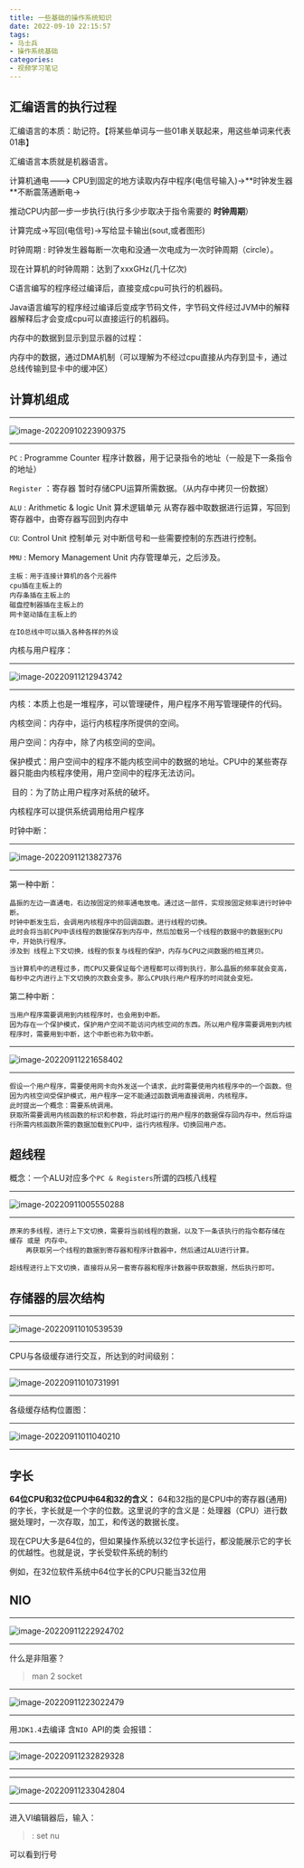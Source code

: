 ```yaml
---
title: 一些基础的操作系统知识
date: 2022-09-10 22:15:57
tags:
- 马士兵
- 操作系统基础
categories: 
- 视频学习笔记
---
```


## 汇编语言的执行过程

汇编语言的本质：助记符。【将某些单词与一些01串关联起来，用这些单词来代表01串】

汇编语言本质就是机器语言。



计算机通电---> CPU到固定的地方读取内存中程序(电信号输入)->**时钟发生器	**不断震荡通断电->

推动CPU内部一步一步执行(执行多少步取决于指令需要的	**时钟周期**）

计算完成->写回(电信号)->写给显卡输出(sout,或者图形)



时钟周期 : 时钟发生器每断一次电和没通一次电成为一次时钟周期（circle）。

现在计算机的时钟周期：达到了xxxGHz(几十亿次)



C语言编写的程序经过编译后，直接变成cpu可执行的机器码。

Java语言编写的程序经过编译后变成字节码文件，字节码文件经过JVM中的解释器解释后才会变成cpu可以直接运行的机器码。



内存中的数据到显示到显示器的过程：

内存中的数据，通过DMA机制（可以理解为不经过cpu直接从内存到显卡，通过总线传输到显卡中的缓冲区）



<!--more-->



## 计算机组成

---

![image-20220910223909375](https://cdn.jsdelivr.net/gh/fgcy-333/gitnote-images/2022/8/27202209102239896.png)

----

`PC` : Programme  Counter 程序计数器，用于记录指令的地址（一般是下一条指令的地址）

`Register`  ：寄存器  暂时存储CPU运算所需数据。（从内存中拷贝一份数据）

`ALU` :  Arithmetic & logic Unit 算术逻辑单元  从寄存器中取数据进行运算，写回到寄存器中，由寄存器写回到内存中

`CU`: Control Unit 控制单元 对中断信号和一些需要控制的东西进行控制。

`MMU` :  Memory Management Unit 内存管理单元，之后涉及。



~~~
主板：用于连接计算机的各个元器件
cpu插在主板上的
内存条插在主板上的
磁盘控制器插在主板上的
网卡驱动插在主板上的

在IO总线中可以插入各种各样的外设
~~~







内核与用户程序：

---

![image-20220911212943742](https://cdn.jsdelivr.net/gh/fgcy-333/gitnote-images/2022/8/27202209112129043.png)

----

内核：本质上也是一堆程序，可以管理硬件，用户程序不用写管理硬件的代码。

内核空间：内存中，运行内核程序所提供的空间。

用户空间：内存中，除了内核空间的空间。

保护模式：用户空间中的程序不能内核空间中的数据的地址。CPU中的某些寄存器只能由内核程序使用，用户空间中的程序无法访问。

​					目的：为了防止用户程序对系统的破坏。





内核程序可以提供系统调用给用户程序





时钟中断：

---

![image-20220911213827376](https://cdn.jsdelivr.net/gh/fgcy-333/gitnote-images/2022/8/27202209112138961.png)

---



第一种中断：

~~~
晶振的左边一直通电，右边按固定的频率通电放电。通过这一部件，实现按固定频率进行时钟中断。
时钟中断发生后，会调用内核程序中的回调函数。进行线程的切换。
此时会将当前CPU中该线程的数据保存到内存中，然后加载另一个线程的数据中的数据到CPU中，开始执行程序。
涉及到 线程上下文切换，线程的恢复与线程的保护，内存与CPU之间数据的相互拷贝。
~~~

~~~~
当计算机中的进程过多，而CPU又要保证每个进程都可以得到执行，那么晶振的频率就会变高，每秒中之内进行上下文切换的次数会变多。那么CPU执行用户程序的时间就会变短。
~~~~





第二种中断：

~~~
当用户程序需要调用到内核程序时，也会用到中断。
因为存在一个保护模式，保护用户空间不能访问内核空间的东西。所以用户程序需要调用到内核程序时，需要用到中断，这个中断也称为软中断。
~~~



---

![image-20220911221658402](https://cdn.jsdelivr.net/gh/fgcy-333/gitnote-images/2022/8/27202209112217932.png)

---

~~~
假设一个用户程序，需要使用网卡向外发送一个请求，此时需要使用内核程序中的一个函数。但因为内核空间受保护模式，用户程序一定不能通过函数调用直接调用，内核程序。
此时提出一个概念：需要系统调用。
获取所需要调用内核函数的标识和参数，将此时运行的用户程序的数据保存回内存中。然后将运行所需内核函数所需的数据加载到CPU中，运行内核程序。切换回用户态。
~~~















## 超线程

概念：一个ALU对应多个`PC & Registers`所谓的四核八线程



---

![image-20220911005550288](https://cdn.jsdelivr.net/gh/fgcy-333/gitnote-images/2022/8/27202209110056120.png)

---

~~~
原来的多线程，进行上下文切换，需要将当前线程的数据，以及下一条该执行的指令都存储在 缓存 或是 内存中。
	再获取另一个线程的数据到寄存器和程序计数器中，然后通过ALU进行计算。

超线程进行上下文切换，直接将从另一套寄存器和程序计数器中获取数据，然后执行即可。
~~~







## 存储器的层次结构

---

![image-20220911010539539](https://cdn.jsdelivr.net/gh/fgcy-333/gitnote-images/2022/8/27202209110106783.png)

---





CPU与各级缓存进行交互，所达到的时间级别：

---

![image-20220911010731991](https://cdn.jsdelivr.net/gh/fgcy-333/gitnote-images/2022/8/27202209110107944.png)

---







各级缓存结构位置图：

---

![image-20220911011040210](https://cdn.jsdelivr.net/gh/fgcy-333/gitnote-images/2022/8/27202209110110128.png)

---









## 字长
**64位CPU和32位CPU中64和32的含义：**
64和32指的是CPU中的寄存器(通用)的字长，字长就是一个字的位数。这里说的字的含义是：处理器（CPU）进行数据处理时，一次存取，加工，和传送的数据长度。

现在CPU大多是64位的，但如果操作系统以32位字长运行，都没能展示它的字长的优越性。也就是说，字长受软件系统的制约

例如，在32位软件系统中64位字长的CPU只能当32位用













## NIO





---

![image-20220911222924702](https://cdn.jsdelivr.net/gh/fgcy-333/gitnote-images/2022/8/27202209112229920.png)

---







什么是非阻塞？

> man  2  socket

---

![image-20220911223022479](https://cdn.jsdelivr.net/gh/fgcy-333/gitnote-images/2022/8/27202209112230188.png)

---













用`JDK1.4`去编译 含`NIO `API的类 会报错：

---

![image-20220911232829328](https://cdn.jsdelivr.net/gh/fgcy-333/gitnote-images/2022/8/27202209112328169.png)

---











---

![image-20220911233042804](https://cdn.jsdelivr.net/gh/fgcy-333/gitnote-images/2022/8/27202209112330184.png)

---















进入VI编辑器后，输入：

> : set nu

可以看到行号



















































































































































































































































































































































































































